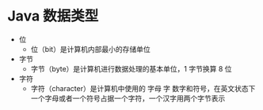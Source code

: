 # Java 数据类型
- 位
  - 位（bit）是计算机内部最小的存储单位
- 字节
  - 字节（byte）是计算机进行数据处理的基本单位，1 字节换算 8 位
- 字符
  - 字符（character）是计算机中使用的 字母 字 数字和符号，在英文状态下一个字母或者一个符号占据一个字符，一个汉字用两个字节表示 
